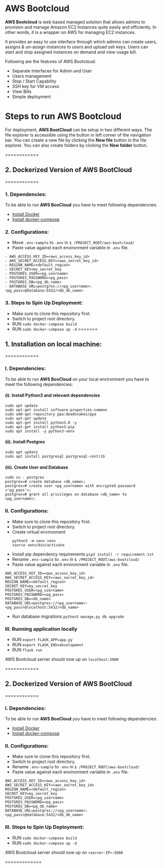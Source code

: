 
# AWS Bootcloud

**AWS Bootcloud** is web based managed solution that allows admins to provision and manage Amazon EC2 Instances quite easily and efficiently. In other words, it is a wrapper on AWS for managing EC2 instances.

It provides an easy to use interface through which admins can create users, assigns & un-assign instances to users and upload ssh keys. Users can start and stop assigned instances on demand and view usage bill.

Following are the features of AWS Bootcloud:

- Separate Interfaces for Admin and User
- Users management
- Stop / Start Capability
- SSH key for VM access
- View Bills
- Simple deployment

# Steps to run AWS Bootcloud

For deployment, **AWS BootCloud** can be setup in two different ways.
The file explorer is accessible using the button in left corner of the navigation bar. You can create a new file by clicking the **New file** button in the file explorer. You can also create folders by clicking the **New folder** button.


============
## 2. Dockerized Version of AWS BootCloud
============
### 1. Dependencies:

To be able to run **AWS BooCloud** you have to meet following dependencies:

-   [Install Docker](https://docs.docker.com/install/linux/docker-ce/ubuntu/)
-   [Install docker-compose](https://docs.docker.com/compose/install/)

### 2. Configurations:

-   Move `.env-sample` to `.env` in `$ /PROJECT_ROOT/aws-bootcloud/`
-   Paste value against each environment variable in `.env` file.
```
- AWS_ACCESS_KEY_ID=<aws_access_key_id>
- AWS_SECRET_ACCESS_KEY=<aws_secret_key_id>
- REGION_NAME=<default_region>
- SECRET_KEY=my_secret_key
- POSTGRES_USER=<pg_username>
- POSTGRES_PASSWORD=<pg_pass>
- POSTGRES_DB=<pg_db_name>
- DATABASE_URL=postgres://<pg_username>:<pg_pass>@database:5432/<db_db_name>
```
### 3. Steps to Spin Up Deployment:

-   Make sure to clone this repository first.
-   Switch to project root directory.
-   RUN `sudo docker-compose build`
-   RUN `sudo docker-compose up -d`
=======

## 1. Installation on local machine:
============
### I. Dependencies:
To be able to run **AWS BooCloud** on your local environment you have to meet the following dependencies:  
#### (i). Install Python3 and relevant dependencies
```
sudo apt update
sudo apt-get install software-properties-common
sudo add-apt-repository ppa:deadsnakes/ppa
sudo apt-get update
sudo apt-get install python3.8 -y
sudo apt-get install python3-pip
sudo apt install -y python3-venv
```
#### (ii). Install Postgres
```
sudo apt update
sudo apt install postgresql postgresql-contrib
```
#### (iii). Create User and Database
```
sudo su - postgres  
postgres=# create database <db_name>;  
postgres=# create user <pg_username> with encrypted password <'pg_pass'>;  
postgres=# grant all privileges on database <db_name> to <pg_username>;
```
### II. Configurations:
* Make sure to clone this repository first.
* Switch to project root directory.
* Create virtual environment
	```
	python3 -m venv venv
	source venv/bin/activate
	```
* Install pip dependency requirements
   `pip3 install -r requirement.txt`
* Rename `.env-sample` to `.env` in `$ /PROJECT_ROOT/aws-bootcloud/`
* Paste value against each environment variable in `.env` file.
```
AWS_ACCESS_KEY_ID=<aws_access_key_id>
AWS_SECRET_ACCESS_KEY=<aws_secret_key_id>
REGION_NAME=<default_region>
SECRET_KEY=my_secret_key
POSTGRES_USER=<pg_username>
POSTGRES_PASSWORD=<pg_pass>
POSTGRES_DB=<db_name>
DATABASE_URL=postgres://<pg_username>:<pg_pass>@localhost:5432/<db_name>
```
* Run database migrations
`python3 manage.py db upgrade`

### III. Running application locally
* RUN `export FLASK_APP=app.py`
* RUN `export FLASK_ENV=development`
* RUN  `flask run`


AWS Bootcloud server should now up on `localhost:5000`

============

## 2. Dockerized Version of AWS BootCloud
============
### I. Dependencies:
To be able to run **AWS BooCloud** you have to meet following dependencies:  

-  [Install Docker](https://docs.docker.com/install/linux/docker-ce/ubuntu/)
-  [Install docker-compose](https://docs.docker.com/compose/install/)

### II. Configurations:
- Make sure to clone this repository first.
- Switch to project root directory.
- Rename `.env-sample` to `.env` in `$ /PROJECT_ROOT/aws-bootcloud/`
- Paste value against each environment variable in `.env` file.
```
AWS_ACCESS_KEY_ID=<aws_access_key_id>
AWS_SECRET_ACCESS_KEY=<aws_secret_key_id>
REGION_NAME=<default_region>
SECRET_KEY=my_secret_key
POSTGRES_USER=<pg_username>
POSTGRES_PASSWORD=<pg_pass>
POSTGRES_DB=<pg_db_name>
DATABASE_URL=postgres://<pg_username>:<pg_pass>@database:5432/<db_db_name>
```

### III. Steps to Spin Up Deployment:
- RUN `sudo docker-compose build`
- RUN `sudo docker-compose up -d`

AWS Bootcloud server should now up on `<server-IP>:5000`

=============